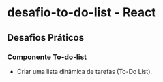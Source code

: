 # desafio-to-do-list - React

## Desafios Práticos

### Componente To-do-list

- Criar uma lista dinâmica de tarefas (To-Do List).